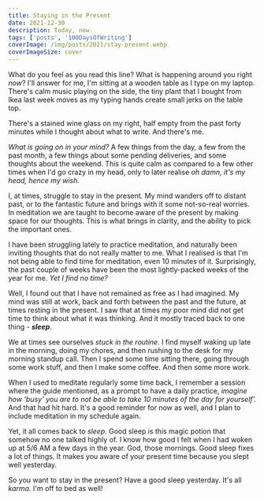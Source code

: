 ```yaml
---
title: Staying in the Present
date: 2021-12-30
description: Today, now.
tags: ['posts', '100DaysOfWriting']
coverImage: /img/posts/2021/stay-present.webp
coverImageSize: cover
---
```


What do you feel as you read this line? What is happening around you right _now_? I'll answer for me, I'm sitting at a wooden table as I type on my laptop. There's calm music playing on the side, the tiny plant that I bought from Ikea last week moves as my typing hands create small jerks on the table top.

There's a stained wine glass on my right, half empty from the past forty minutes while I thought about what to write. And there's me.

_What is going on in your mind?_ A few things from the day, a few from the past month, a few things about some pending deliveries, and some thoughts about the weekend. This is quite calm as compared to a few other times when I'd go crazy in my head, only to later realise _oh damn, it's my head, hence my wish._

I, at times, struggle to stay in the present. My mind wanders off to distant past, or to the fantastic future and brings with it some not-so-real worries. In meditation we are taught to become aware of the present by making space for our thoughts. This is what brings in clarity, and the ability to pick the important ones.

I have been struggling lately to practice meditation, and naturally been inviting thoughts that do not really matter to me. What I realised is that I'm not being able to find time for meditation, even 10 minutes of it. Surprisingly, the past couple of weeks have been the most lightly-packed weeks of the year for me. _Yet I find no time?_

Well, I found out that I have not remained as free as I had imagined. My mind was still at work, back and forth between the past and the future, at times resting in the present. I saw that at times my poor mind did not get time to think about what it was thinking. And it mostly traced back to one thing - **_sleep_**.

We at times see ourselves _stuck in the routine_. I find myself waking up late in the morning, doing my chores, and then rushing to the desk for my morning standup call. Then I spend some time sitting there, going through some work stuff, and then I make some coffee. And then some more work.

When I used to meditate regularly some time back, I remember a session where the guide mentioned, as a prompt to have a daily practice, _imagine how 'busy' you are to not be able to take 10 minutes of the day for yourself'._ And that had hit hard. It's a good reminder for now as well, and I plan to include meditation in my schedule again.

Yet, it all comes back to _sleep_. Good sleep is this magic potion that somehow no one talked highly of. I know how good I felt when I had woken up at 5/6 AM a few days in the year. God, those mornings. Good sleep fixes a lot of things. It makes you aware of your present time because you slept well yesterday.

So you want to stay in the present? Have a good sleep yesterday. It's all _karma_. I'm off to bed as well!
